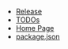 -   [Release](./ReleaseToNPM.md)
-   [TODOs](./TODOs.md)
-   [Home Page](../README.md)
-   [package.json](./package.json)
